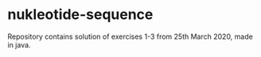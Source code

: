 # nukleotide-sequence
Repository contains solution of exercises 1-3 from 25th March 2020, made in java.
